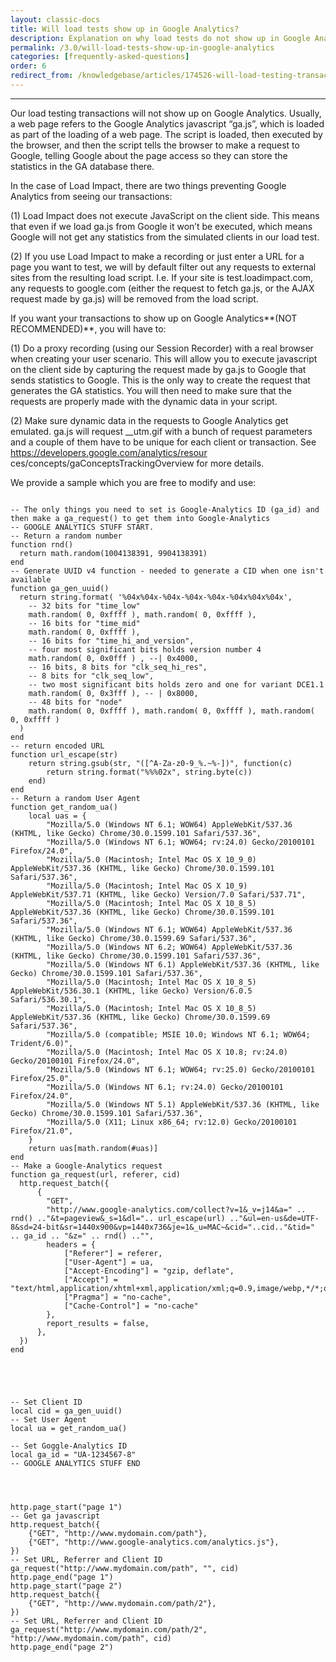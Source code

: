 ```yaml
---
layout: classic-docs
title: Will load tests show up in Google Analytics?
description: Explanation on why load tests do not show up in Google Analytics and a code sample on how to make them show up, if desired.
permalink: /3.0/will-load-tests-show-up-in-google-analytics
categories: [frequently-asked-questions]
order: 6
redirect_from: /knowledgebase/articles/174526-will-load-testing-transactions-show-up-on-google-a
---
```


***


Our load testing transactions will not show up on Google Analytics. Usually, a web page refers to the Google Analytics javascript “ga.js”, which is loaded as part of the loading of a web page. The script is loaded, then executed by the browser, and then the script tells the browser to make a request to Google, telling Google about the page access so they can store the statistics in the GA database there.

In the case of Load Impact, there are two things preventing Google Analytics from seeing our transactions:

(1) Load Impact does not execute JavaScript on the client side. This means that even if we load ga.js from Google it won’t be executed, which means Google will not get any statistics from the simulated clients in our load test.

(2) If you use Load Impact to make a recording or just enter a URL for a page you want to test, we will by default filter out any requests to external sites from the resulting load script. I.e. If your site is test.loadimpact.com, any requests to google.com (either the request to fetch ga.js, or the AJAX request made by ga.js) will be removed from the load script.

If you want your transactions to show up on Google Analytics**(NOT RECOMMENDED)**, you will have to:

(1) Do a proxy recording (using our Session Recorder) with a real browser when creating your user scenario. This will allow you to execute javascript on the client side by capturing the request made by ga.js to Google that sends statistics to Google. This is the only way to create the request that generates the GA statistics. You will then need to make sure that the requests are properly made with the dynamic data in your script.

(2) Make sure dynamic data in the requests to Google Analytics get emulated. ga.js will request __utm.gif with a bunch of request parameters and a couple of them have to be unique for each client or transaction. See https://developers.google.com/analytics/resour ces/concepts/gaConceptsTrackingOverview for more details.

 We provide a sample which you are free to modify and use:

```

-- The only things you need to set is Google-Analytics ID (ga_id) and then make a ga_request() to get them into Google-Analytics
-- GOOGLE ANALYTICS STUFF START.
-- Return a random number
function rnd()
  return math.random(1004138391, 9904138391)
end
-- Generate UUID v4 function - needed to generate a CID when one isn't available
function ga_gen_uuid()
  return string.format( '%04x%04x-%04x-%04x-%04x-%04x%04x%04x',
    -- 32 bits for "time_low"
    math.random( 0, 0xffff ), math.random( 0, 0xffff ),
    -- 16 bits for "time_mid"
    math.random( 0, 0xffff ),
    -- 16 bits for "time_hi_and_version",
    -- four most significant bits holds version number 4
    math.random( 0, 0x0fff ) , --| 0x4000,
    -- 16 bits, 8 bits for "clk_seq_hi_res",
    -- 8 bits for "clk_seq_low",
    -- two most significant bits holds zero and one for variant DCE1.1
    math.random( 0, 0x3fff ), -- | 0x8000,
    -- 48 bits for "node"
    math.random( 0, 0xffff ), math.random( 0, 0xffff ), math.random( 0, 0xffff )
  )
end
-- return encoded URL
function url_escape(str)
    return string.gsub(str, "([^A-Za-z0-9_%.~%-])", function(c)
        return string.format("%%%02x", string.byte(c))
    end)
end
-- Return a random User Agent
function get_random_ua()
    local uas = {
    	"Mozilla/5.0 (Windows NT 6.1; WOW64) AppleWebKit/537.36 (KHTML, like Gecko) Chrome/30.0.1599.101 Safari/537.36",
    	"Mozilla/5.0 (Windows NT 6.1; WOW64; rv:24.0) Gecko/20100101 Firefox/24.0",
    	"Mozilla/5.0 (Macintosh; Intel Mac OS X 10_9_0) AppleWebKit/537.36 (KHTML, like Gecko) Chrome/30.0.1599.101 Safari/537.36",
    	"Mozilla/5.0 (Macintosh; Intel Mac OS X 10_9) AppleWebKit/537.71 (KHTML, like Gecko) Version/7.0 Safari/537.71",
    	"Mozilla/5.0 (Macintosh; Intel Mac OS X 10_8_5) AppleWebKit/537.36 (KHTML, like Gecko) Chrome/30.0.1599.101 Safari/537.36",
    	"Mozilla/5.0 (Windows NT 6.1; WOW64) AppleWebKit/537.36 (KHTML, like Gecko) Chrome/30.0.1599.69 Safari/537.36",
    	"Mozilla/5.0 (Windows NT 6.2; WOW64) AppleWebKit/537.36 (KHTML, like Gecko) Chrome/30.0.1599.101 Safari/537.36",
       	"Mozilla/5.0 (Windows NT 6.1) AppleWebKit/537.36 (KHTML, like Gecko) Chrome/30.0.1599.101 Safari/537.36",
       	"Mozilla/5.0 (Macintosh; Intel Mac OS X 10_8_5) AppleWebKit/536.30.1 (KHTML, like Gecko) Version/6.0.5 Safari/536.30.1",
        "Mozilla/5.0 (Macintosh; Intel Mac OS X 10_8_5) AppleWebKit/537.36 (KHTML, like Gecko) Chrome/30.0.1599.69 Safari/537.36",
       	"Mozilla/5.0 (compatible; MSIE 10.0; Windows NT 6.1; WOW64; Trident/6.0)",
    	"Mozilla/5.0 (Macintosh; Intel Mac OS X 10.8; rv:24.0) Gecko/20100101 Firefox/24.0",
    	"Mozilla/5.0 (Windows NT 6.1; WOW64; rv:25.0) Gecko/20100101 Firefox/25.0",
    	"Mozilla/5.0 (Windows NT 6.1; rv:24.0) Gecko/20100101 Firefox/24.0",
    	"Mozilla/5.0 (Windows NT 5.1) AppleWebKit/537.36 (KHTML, like Gecko) Chrome/30.0.1599.101 Safari/537.36",
    	"Mozilla/5.0 (X11; Linux x86_64; rv:12.0) Gecko/20100101 Firefox/21.0",
  	}
	return uas[math.random(#uas)]
end
-- Make a Google-Analytics request
function ga_request(url, referer, cid)
  http.request_batch({
      {
        "GET",
        "http://www.google-analytics.com/collect?v=1&_v=j14&a=" .. rnd() .."&t=pageview&_s=1&dl=".. url_escape(url) .."&ul=en-us&de=UTF-8&sd=24-bit&sr=1440x900&vp=1440x736&je=1&_u=MAC~&cid="..cid.."&tid=" .. ga_id .. "&z=" .. rnd() .."",
        headers = {
       		["Referer"] = referer,
          	["User-Agent"] = ua,
          	["Accept-Encoding"] = "gzip, deflate",
          	["Accept"] = "text/html,application/xhtml+xml,application/xml;q=0.9,image/webp,*/*;q=0.8",
          	["Pragma"] = "no-cache",
          	["Cache-Control"] = "no-cache"
        },
        report_results = false,
      },
  })
end





-- Set Client ID
local cid = ga_gen_uuid()
-- Set User Agent
local ua = get_random_ua()

-- Set Goggle-Analytics ID
local ga_id = "UA-1234567-8"
-- GOOGLE ANALYTICS STUFF END




http.page_start("page 1")
-- Get ga javascript
http.request_batch({
    {"GET", "http://www.mydomain.com/path"},
    {"GET", "http://www.google-analytics.com/analytics.js"},
})
-- Set URL, Referrer and Client ID
ga_request("http://www.mydomain.com/path", "", cid)
http.page_end("page 1")
http.page_start("page 2")
http.request_batch({
    {"GET", "http://www.mydomain.com/path/2"},
})
-- Set URL, Referrer and Client ID
ga_request("http://www.mydomain.com/path/2", "http://www.mydomain.com/path", cid)
http.page_end("page 2")
```
